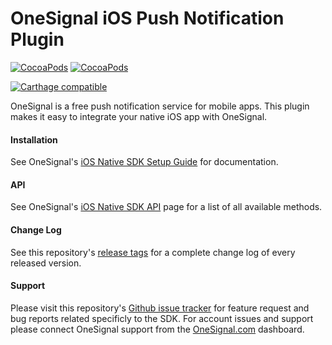 OneSignal iOS Push Notification Plugin
====================================

[![CocoaPods](https://img.shields.io/cocoapods/v/OneSignal.svg)](https://cocoapods.org/pods/OneSignal) [![CocoaPods](https://img.shields.io/cocoapods/dm/OneSignal.svg)](https://cocoapods.org/pods/OneSignal)

[![Carthage compatible](https://img.shields.io/badge/Carthage-compatible-4BC51D.svg)](https://github.com/Carthage/Carthage)

OneSignal is a free push notification service for mobile apps. This plugin makes it easy to integrate your native iOS app with OneSignal.

#### Installation
See OneSignal's [iOS Native SDK Setup Guide](https://documentation.onesignal.com/docs/ios-sdk-setup) for documentation.

#### API
See OneSignal's [iOS Native SDK API](https://documentation.onesignal.com/docs/ios-native-sdk) page for a list of all available methods.

#### Change Log
See this repository's [release tags](https://github.com/OneSignal/OneSignal-iOS-SDK/releases) for a complete change log of every released version.

#### Support
Please visit this repository's [Github issue tracker](https://github.com/OneSignal/OneSignal-iOS-SDK/issues) for feature request and bug reports related specificly to the SDK.
For account issues and support please connect OneSignal support from the [OneSignal.com](https://onesignal.com) dashboard.
